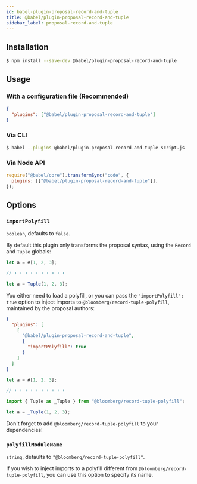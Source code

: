 ```yaml
---
id: babel-plugin-proposal-record-and-tuple
title: @babel/plugin-proposal-record-and-tuple
sidebar_label: proposal-record-and-tuple
---
```


## Installation

```sh
$ npm install --save-dev @babel/plugin-proposal-record-and-tuple
```

## Usage

### With a configuration file (Recommended)

```json
{
  "plugins": ["@babel/plugin-proposal-record-and-tuple"]
}
```

### Via CLI

```sh
$ babel --plugins @babel/plugin-proposal-record-and-tuple script.js
```

### Via Node API

```javascript
require("@babel/core").transformSync("code", {
  plugins: [["@babel/plugin-proposal-record-and-tuple"]],
});
```

## Options

### `importPolyfill`

`boolean`, defaults to `false`.

By default this plugin only transforms the proposal syntax, using the `Record` and `Tuple` globals:

```js
let a = #[1, 2, 3];

// ⬇ ⬇ ⬇ ⬇ ⬇ ⬇ ⬇ ⬇ ⬇ ⬇

let a = Tuple(1, 2, 3);
```

You either need to load a polyfill, or you can pass the `"importPolyfill": true` option to inject imports to `@bloomberg/record-tuple-polyfill`, maintained by the proposal authors:

```json
{
  "plugins": [
    [
      "@babel/plugin-proposal-record-and-tuple",
      {
        "importPolyfill": true
      }
    ]
  ]
}
```

```js
let a = #[1, 2, 3];

// ⬇ ⬇ ⬇ ⬇ ⬇ ⬇ ⬇ ⬇ ⬇ ⬇

import { Tuple as _Tuple } from "@bloomberg/record-tuple-polyfill";

let a = _Tuple(1, 2, 3);
```

Don't forget to add `@bloomberg/record-tuple-polyfill` to your dependencies!

### `polyfillModuleName`

`string`, defaults to `"@bloomberg/record-tuple-polyfill"`.

If you wish to inject imports to a polyfill different from `@bloomberg/record-tuple-polyfill`, you can use this option to specify its name.
